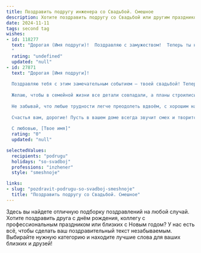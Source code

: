 ```yaml
---
title: Поздравить подругу инженера со Свадьбой. Смешное
description: Хотите поздравить подругу со Свадьбой или другим праздником? Наш ИИ создаст незабываемое поздравление, а вы обязательно выделитесь среди других.  
date: 2024-11-11
tags: second tag
wishes:
- id: 118277
  text: "Дорогая (Имя подруги)!  Поздравляю с замужеством!  Теперь ты не просто инженер, проектирующий мосты,  но и главный архитектор семейного счастья! Желаю, чтобы ваш союз был таким же прочным и надежным, как  мост, рассчитанный на самую большую в мире фуру, груженную счастьем!  Пусть в вашей семейной жизни будет  минимум  проблем и максимум  любви —  даже больше, чем  нулей в твоих инженерных расчетах!  Горько!
  "
  rating: "undefined"
  updated: "null"
- id: 27871
  text: "Дорогая [Имя подруги]!
  
  Поздравляю тебя с этим замечательным событием — твоей свадьбой! Теперь ты официально не только инженер, но и главный конструктор своего счастья! Пусть ваш совместный проект всегда будет без дефектов, а любовь — с гарантией на всю жизнь!
  
  Желаю, чтобы в семейной жизни все детали совпадали, а планы строились без сбоев. Пусть ваша любовь будет прочной, как бетон, а романтика — яркой, как огни на стройке!
  
  Не забывай, что любые трудности легче преодолеть вдвоём, с хорошим настроением и юмором!
  
  Счастья вам, дорогие! Пусть в вашем доме всегда звучит смех и творится волшебство!
  
  С любовью, [Твое имя]"
  rating: "0"
  updated: "null"

selectedValues:
  recipients: "podrugu"
  holidays: "so-svadboj"
  professions: "inzhener"
  style: "smeshnoje"

links:
- slug: "pozdravit-podrugu-so-svadboj-smeshnoje"
  title: "Поздравить подругу со Свадьбой. Смешное"
---
```


Здесь вы найдете отличную подборку поздравлений на любой случай. 
Хотите поздравить друга с днём рождения, коллегу с профессиональным праздником или близких с Новым годом? У нас есть всё, чтобы сделать ваш поздравительный текст незабываемым. Выбирайте нужную категорию и находите лучшие слова для ваших близких и друзей!
